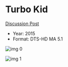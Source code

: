 # Turbo Kid

[Discussion Post](https://www.avsforum.com/threads/bass-eq-for-filtered-movies.2995212/post-59630474)

* Year: 2015
* Format: DTS-HD MA 5.1

![img 0](https://i.imgur.com/Lm3AE5b.jpg)

![img 1](https://i.imgur.com/F5myWhv.png)

